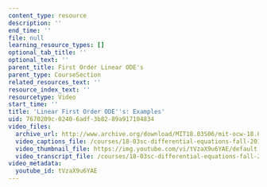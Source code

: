 ```yaml
---
content_type: resource
description: ''
end_time: ''
file: null
learning_resource_types: []
optional_tab_title: ''
optional_text: ''
parent_title: First Order Linear ODE's
parent_type: CourseSection
related_resources_text: ''
resource_index_text: ''
resourcetype: Video
start_time: ''
title: 'Linear First Order ODE''s: Examples'
uid: 7670209c-0240-6adf-3b82-89a917104834
video_files:
  archive_url: http://www.archive.org/download/MIT18.03S06/mit-ocw-18.03-lec3-10feb2003-220k_512kb.mp4
  video_captions_file: /courses/18-03sc-differential-equations-fall-2011/00d8c3c5406d52c4bc4d33666fbb1c84_tVzaX9u6YAE.vtt
  video_thumbnail_file: https://img.youtube.com/vi/tVzaX9u6YAE/default.jpg
  video_transcript_file: /courses/18-03sc-differential-equations-fall-2011/ea8b9b2e52b91435bac26326eeef4e53_tVzaX9u6YAE.pdf
video_metadata:
  youtube_id: tVzaX9u6YAE
---
```

